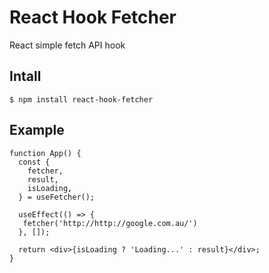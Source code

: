 # React Hook Fetcher
React simple fetch API hook

## Intall
    $ npm install react-hook-fetcher

## Example

```
function App() {
  const {
    fetcher,
    result,
    isLoading,
  } = useFetcher();

  useEffect(() => {
   fetcher('http://http://google.com.au/')
  }, []);

  return <div>{isLoading ? 'Loading...' : result}</div>;
}
```
